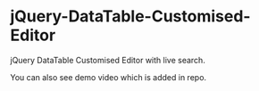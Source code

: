 # jQuery-DataTable-Customised-Editor
jQuery DataTable Customised Editor with live search.

You can also see demo video which is added in repo.
